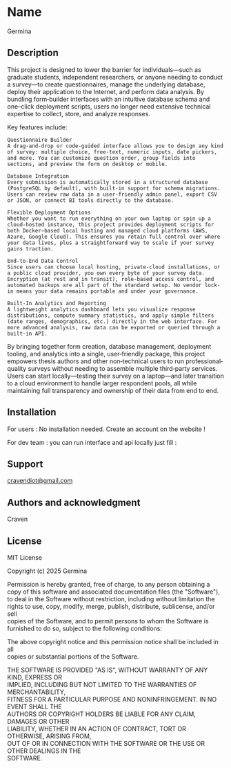 # Name
Germina

## Description
This project is designed to lower the barrier for individuals—such as graduate students, independent researchers, or anyone needing to conduct a survey—to create questionnaires, manage the underlying database, deploy their application to the Internet, and perform data analysis. By bundling form‐builder interfaces with an intuitive database schema and one–click deployment scripts, users no longer need extensive technical expertise to collect, store, and analyze responses.

Key features include:

    Questionnaire Builder
    A drag‐and‐drop or code‐guided interface allows you to design any kind of survey: multiple choice, free‐text, numeric inputs, date pickers, and more. You can customize question order, group fields into sections, and preview the form on desktop or mobile.

    Database Integration
    Every submission is automatically stored in a structured database (PostgreSQL by default), with built‐in support for schema migrations. Users can review raw data in a user‐friendly admin panel, export CSV or JSON, or connect BI tools directly to the database.

    Flexible Deployment Options
    Whether you want to run everything on your own laptop or spin up a cloud‐hosted instance, this project provides deployment scripts for both Docker–based local hosting and managed cloud platforms (AWS, Azure, Google Cloud). This ensures you retain full control over where your data lives, plus a straightforward way to scale if your survey gains traction.

    End‐to‐End Data Control
    Since users can choose local hosting, private‐cloud installations, or a public cloud provider, you own every byte of your survey data. Encryption (at rest and in transit), role‐based access control, and automated backups are all part of the standard setup. No vendor lock‐in means your data remains portable and under your governance.

    Built‐In Analytics and Reporting
    A lightweight analytics dashboard lets you visualize response distributions, compute summary statistics, and apply simple filters (date ranges, demographics, etc.) directly in the web interface. For more advanced analysis, raw data can be exported or queried through a built‐in API.

By bringing together form creation, database management, deployment tooling, and analytics into a single, user‐friendly package, this project empowers thesis authors and other non‐technical users to run professional‐quality surveys without needing to assemble multiple third‐party services. Users can start locally—testing their survey on a laptop—and later transition to a cloud environment to handle larger respondent pools, all while maintaining full transparency and ownership of their data from end to end.


## Installation
For users : No installation needed. Create an account on the website !

For dev team : you can run interface and api locally just fill :



## Support
cravendiot@gmail.com

## Authors and acknowledgment
Craven

## License
MIT License

Copyright (c) 2025 Germina

Permission is hereby granted, free of charge, to any person obtaining a copy
of this software and associated documentation files (the "Software"), to deal
in the Software without restriction, including without limitation the rights
to use, copy, modify, merge, publish, distribute, sublicense, and/or sell  
copies of the Software, and to permit persons to whom the Software is
furnished to do so, subject to the following conditions:  

The above copyright notice and this permission notice shall be included in all  
copies or substantial portions of the Software.

THE SOFTWARE IS PROVIDED "AS IS", WITHOUT WARRANTY OF ANY KIND, EXPRESS OR  
IMPLIED, INCLUDING BUT NOT LIMITED TO THE WARRANTIES OF MERCHANTABILITY,  
FITNESS FOR A PARTICULAR PURPOSE AND NONINFRINGEMENT. IN NO EVENT SHALL THE  
AUTHORS OR COPYRIGHT HOLDERS BE LIABLE FOR ANY CLAIM, DAMAGES OR OTHER  
LIABILITY, WHETHER IN AN ACTION OF CONTRACT, TORT OR OTHERWISE, ARISING FROM,  
OUT OF OR IN CONNECTION WITH THE SOFTWARE OR THE USE OR OTHER DEALINGS IN THE  
SOFTWARE.
